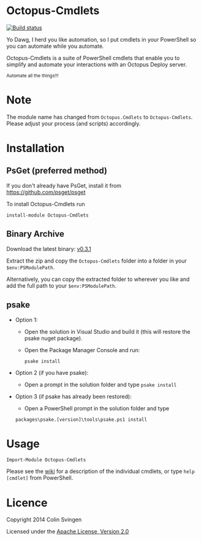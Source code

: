 Octopus-Cmdlets
===============
[![Build status](https://ci.appveyor.com/api/projects/status/i5xjnh3ar642j05p?svg=true)](https://ci.appveyor.com/project/Swoogan/octopus-cmdlets)

Yo Dawg, I herd you like automation, so I put cmdlets in your PowerShell so you
can automate while you automate.

Octopus-Cmdlets is a suite of PowerShell cmdlets that enable you to simplify 
and automate your interactions with an Octopus Deploy server.

<sub>Automate all the things!!!<sub>

Note
====
The module name has changed from `Octopus.Cmdlets` to `Octopus-Cmdlets`. Please 
adjust your process (and scripts) accordingly.

Installation
============
PsGet (preferred method)
------------------------
If you don't already have PsGet, install it from https://github.com/psget/psget

To install Octopus-Cmdlets run

    install-module Octopus-Cmdlets

Binary Archive
--------------
Download the latest binary: [v0.3.1](https://github.com/Swoogan/Octopus-Cmdlets/releases/download/v0.3.1/Octopus-Cmdlets-v0.3.1.zipp)

Extract the zip and copy the `Octopus-Cmdlets` folder into a folder in your
`$env:PSModulePath`.

Alternatively, you can copy the extracted folder to wherever you like and add
the full path to your `$env:PSModulePath`.

psake
-----
* Option 1:
    * Open the solution in Visual Studio and build it (this will restore the psake nuget package).
    * Open the Package Manager Console and run:

        `psake install`

* Option 2 (if you have psake):	
    * Open a prompt in the solution folder and type `psake install`

* Option 3 (if psake has already been restored):	
    * Open a PowerShell prompt in the solution folder and type 
    
    `packages\psake.[version]\tools\psake.ps1 install`
    
Usage
=====

    Import-Module Octopus-Cmdlets

Please see the [wiki](https://github.com/Swoogan/Octopus-Cmdlets/wiki) for a 
description of the individual cmdlets, or type `help [cmdlet]` from PowerShell.

Licence
=======
Copyright 2014 Colin Svingen

   Licensed under the [Apache License, Version 2.0](http://www.apache.org/licenses/LICENSE-2.0)
